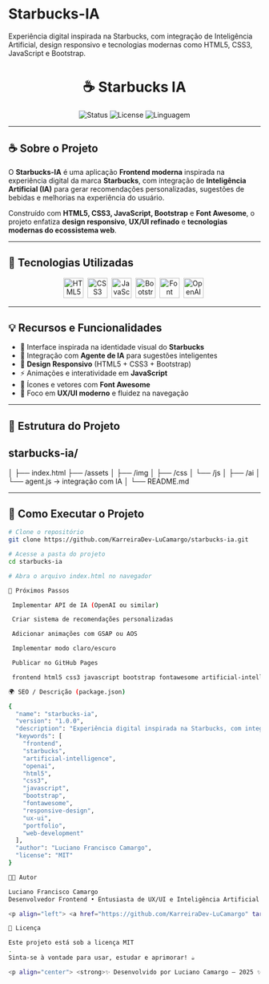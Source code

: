 # Starbucks-IA
Experiência digital inspirada na Starbucks, com integração de Inteligência Artificial, design responsivo e tecnologias modernas como HTML5, CSS3, JavaScript e Bootstrap.

<h1 align="center">☕ Starbucks IA</h1>

<p align="center">
  <img src="https://img.shields.io/badge/Status-Em%20Desenvolvimento-yellow?style=for-the-badge" alt="Status" />
  <img src="https://img.shields.io/github/license/KarreiraDev-LuCamargo/starbucks-ia?style=for-the-badge" alt="License" />
  <img src="https://img.shields.io/github/languages/top/KarreiraDev-LuCamargo/starbucks-ia?style=for-the-badge" alt="Linguagem" />
</p>

---

## ☕ Sobre o Projeto

O **Starbucks-IA** é uma aplicação **Frontend moderna** inspirada na experiência digital da marca **Starbucks**, com integração de **Inteligência Artificial (IA)** para gerar recomendações personalizadas, sugestões de bebidas e melhorias na experiência do usuário.  

Construído com **HTML5, CSS3, JavaScript, Bootstrap** e **Font Awesome**, o projeto enfatiza **design responsivo**, **UX/UI refinado** e **tecnologias modernas do ecossistema web**.

---

## 🧠 Tecnologias Utilizadas

<p align="center">
  <img src="https://cdn.jsdelivr.net/gh/simple-icons/simple-icons/icons/html5.svg" width="40" alt="HTML5" title="HTML5" />&nbsp;
  <img src="https://cdn.jsdelivr.net/gh/simple-icons/simple-icons/icons/css3.svg" width="40" alt="CSS3" title="CSS3" />&nbsp;
  <img src="https://cdn.jsdelivr.net/gh/simple-icons/simple-icons/icons/javascript.svg" width="40" alt="JavaScript" title="JavaScript" />&nbsp;
  <img src="https://cdn.jsdelivr.net/gh/simple-icons/simple-icons/icons/bootstrap.svg" width="40" alt="Bootstrap" title="Bootstrap" />&nbsp;
  <img src="https://cdn.jsdelivr.net/gh/simple-icons/simple-icons/icons/fontawesome.svg" width="40" alt="Font Awesome" title="Font Awesome" />&nbsp;
  <img src="https://cdn.jsdelivr.net/gh/simple-icons/simple-icons/icons/openai.svg" width="40" alt="OpenAI" title="Agente de IA" />&nbsp;
</p>

---

## 💡 Recursos e Funcionalidades

- 🌟 Interface inspirada na identidade visual do **Starbucks**  
- 🤖 Integração com **Agente de IA** para sugestões inteligentes  
- 📱 **Design Responsivo** (HTML5 + CSS3 + Bootstrap)  
- ⚡ Animações e interatividade em **JavaScript**  
- 🎨 Ícones e vetores com **Font Awesome**  
- 🧭 Foco em **UX/UI moderno** e fluidez na navegação  

---

## 🧩 Estrutura do Projeto

## starbucks-ia/
│
├── index.html
├── /assets
│ ├── /img
│ ├── /css
│ └── /js
│
├── /ai
│ └── agent.js → integração com IA
│
└── README.md


---

## 🚀 Como Executar o Projeto

```bash
# Clone o repositório
git clone https://github.com/KarreiraDev-LuCamargo/starbucks-ia.git

# Acesse a pasta do projeto
cd starbucks-ia

# Abra o arquivo index.html no navegador

🧠 Próximos Passos

 Implementar API de IA (OpenAI ou similar)

 Criar sistema de recomendações personalizadas

 Adicionar animações com GSAP ou AOS

 Implementar modo claro/escuro

 Publicar no GitHub Pages

 frontend html5 css3 javascript bootstrap fontawesome artificial-intelligence openai responsive-design ux-ui starbucks project web-development portfolio

🌍 SEO / Descrição (package.json)

{
  "name": "starbucks-ia",
  "version": "1.0.0",
  "description": "Experiência digital inspirada na Starbucks, com integração de Inteligência Artificial, design responsivo e tecnologias modernas como HTML5, CSS3, JavaScript e Bootstrap.",
  "keywords": [
    "frontend",
    "starbucks",
    "artificial-intelligence",
    "openai",
    "html5",
    "css3",
    "javascript",
    "bootstrap",
    "fontawesome",
    "responsive-design",
    "ux-ui",
    "portfolio",
    "web-development"
  ],
  "author": "Luciano Francisco Camargo",
  "license": "MIT"
}

👨‍💻 Autor

Luciano Francisco Camargo
Desenvolvedor Frontend • Entusiasta de UX/UI e Inteligência Artificial

<p align="left"> <a href="https://github.com/KarreiraDev-LuCamargo" target="_blank"> <img src="https://cdn.jsdelivr.net/gh/simple-icons/simple-icons/icons/github.svg" width="32" alt="GitHub" /> </a>&nbsp;&nbsp; <a href="https://www.linkedin.com/in/dev-lucianocamargo" target="_blank"> <img src="https://cdn.jsdelivr.net/gh/simple-icons/simple-icons/icons/linkedin.svg" width="32" alt="LinkedIn" /> </a>&nbsp;&nbsp; <a href="https://www.instagram.com/lucianocamargo.2208/" target="_blank"> <img src="https://cdn.jsdelivr.net/gh/simple-icons/simple-icons/icons/instagram.svg" width="32" alt="Instagram" /> </a> </p>

📝 Licença

Este projeto está sob a licença MIT
.
Sinta-se à vontade para usar, estudar e aprimorar! ☕

<p align="center"> <strong>✨ Desenvolvido por Luciano Camargo — 2025 ✨</strong> </p> ```